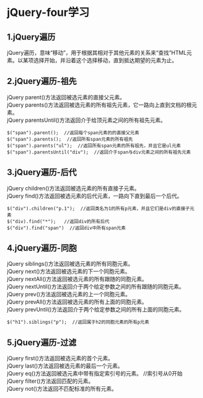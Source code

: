 # jQuery-four学习
## 1.jQuery遍历
jQuery遍历，意味“移动”，用于根据其相对于其他元素的关系来“查找”HTML元素。以某项选择开始，并沿着这个选择移动，直到抵达期望的元素为止。
## 2.jQuery遍历-祖先
jQuery parent()方法返回被选元素的直接父元素。  
jQuery parents()方法返回被选元素的所有祖先元素，它一路向上直到文档的根元素。  
jQuery parentsUntil()方法返回介于给顶元素之间的所有祖先元素。
```
$("span").parent();  //返回每个span元素的的直接父元素
$("span").parents();  //返回所有span元素的所有祖先
$("span").parents("ul");  //返回所有span元素的所有祖先，并且它是ul元素
$("span").parentsUntil("div");  //返回介于span与div元素之间的所有祖先元素
```
## 3.jQuery遍历-后代
jQuery children()方法返回被选元素的所有直接子元素。  
jQuery find()方法返回被选元素的后代元素，一路向下直到最后一个后代。
```
$("div").children("p.1");  //返回类名为1的所有p元素，并且它们是div的直接子元素
$("div).find("*");   //返回div的所有后代
$("div").find("span")  //返回div中所有span元素
```
## 4.jQuery遍历-同胞
jQuery siblings()方法返回被选元素的所有同胞元素。  
jQuery next()方法返回被选元素的下一个同胞元素。  
jQuery nextAll()方法返回被选元素的所有跟随的同胞元素。  
jQuery nextUntil()方法返回介于两个给定参数之间的所有跟随的同胞元素。  
jQuery prev()方法返回被选元素的上一个同胞元素。  
jQuery prevAll()方法返回被选元素的所有上面的同胞元素。  
jQuery prevUntil()方法返回介于两个给定参数之间的所有上面的同胞元素。
```
$("h1").siblings("p");  //返回属于h2的同胞元素的所有p元素
```
## 5.jQuery遍历-过滤
jQuery first()方法返回被选元素的首个元素。  
jQuery last()方法返回被选元素的最后一个元素。  
jQuery eq()方法返回被选元素中带有指定索引号的元素。 //索引号从0开始  
jQuery filter()方法返回匹配的元素。  
jQuery not()方法返回不匹配标准的所有元素。
